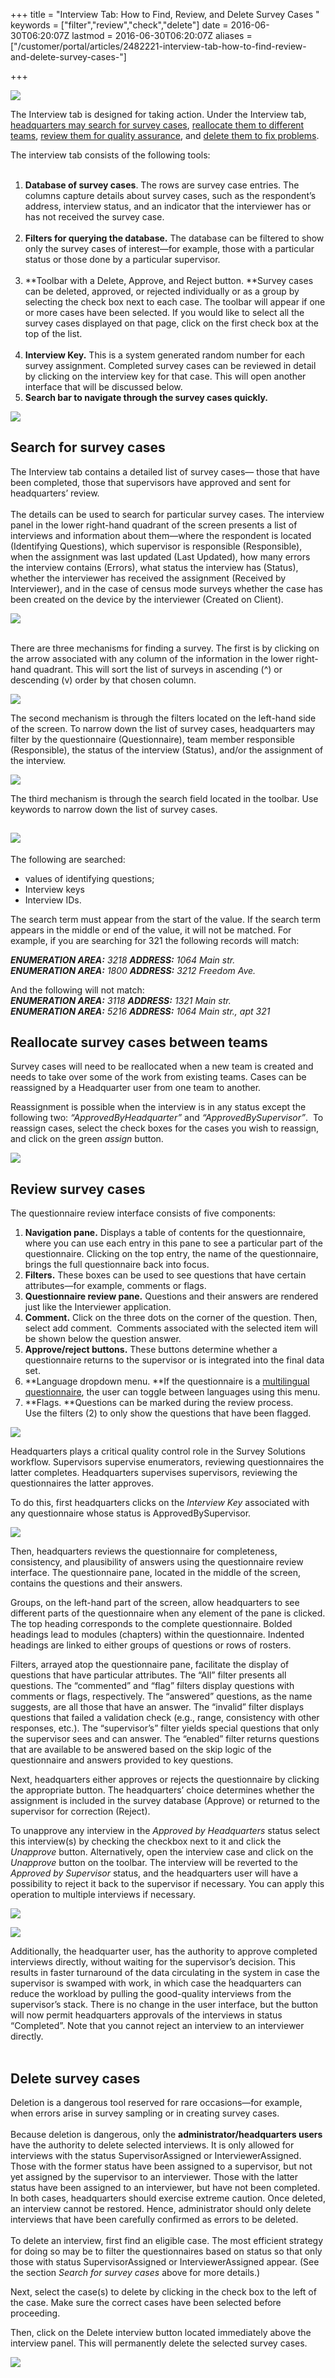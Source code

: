+++
title = "Interview Tab: How to Find, Review, and Delete Survey Cases "
keywords = ["filter","review","check","delete"]
date = 2016-06-30T06:20:07Z
lastmod = 2016-06-30T06:20:07Z
aliases = ["/customer/portal/articles/2482221-interview-tab-how-to-find-review-and-delete-survey-cases-"]

+++

![](images/773854.png)  
  
  
The Interview tab is designed for taking action. Under the Interview
tab, [headquarters may search for survey cases](#search), [reallocate
them to different teams](#reallocate), [review them for quality
assurance](#review), and [delete them to fix problems](#delete).  
  
  
The interview tab consists of the following tools:  
 

1.  **Database of survey cases**. The rows are survey case entries. The
    columns capture details about survey cases, such as the respondent’s
    address, interview status, and an indicator that the interviewer has
    or has not received the survey case.  
     
2.  **Filters for querying the database.** The database can be filtered
    to show only the survey cases of interest—for example, those with a
    particular status or those done by a particular supervisor.  
     
3.  **Toolbar with a Delete, Approve, and Reject button. **Survey cases
    can be deleted, approved, or rejected individually or as a group by
    selecting the check box next to each case. The toolbar will appear
    if one or more cases have been selected. If you would like to select
    all the survey cases displayed on that page, click on the first
    check box at the top of the list.  
     
4.  **Interview Key.** This is a system generated random number for each
    survey assignment. Completed survey cases can be reviewed in detail
    by clicking on the interview key for that case. This will open
    another interface that will be discussed below.
5.  **Search bar to navigate through the survey cases quickly.**

**![](images/886356.png)**

 <span id="search"></span>Search for survey cases
-------------------------------------------------

  
The Interview tab contains a detailed list of survey cases— those that
have been completed, those that supervisors have approved and sent for
headquarters’ review.  
   
The details can be used to search for particular survey cases. The
interview panel in the lower right-hand quadrant of the screen presents
a list of interviews and information about them—where the respondent is
located (Identifying Questions), which supervisor is responsible
(Responsible), when the assignment was last updated (Last Updated), how
many errors the interview contains (Errors), what status the interview
has (Status), whether the interviewer has received the assignment
(Received by Interviewer), and in the case of census mode surveys
whether the case has been created on the device by the interviewer
(Created on Client).  
  
  
![](images/886354.png)  
  
   
There are three mechanisms for finding a survey. The first is by
clicking on the arrow associated with any column of the information in
the lower right-hand quadrant. This will sort the list of surveys in
ascending (^) or descending (v) order by that chosen column.   
  
![](images/773857.png)  
  
  
The second mechanism is through the filters located on the left-hand
side of the screen. To narrow down the list of survey cases,
headquarters may filter by the questionnaire (Questionnaire), team
member responsible (Responsible), the status of the interview (Status),
and/or the assignment of the interview.  
  
![](images/818932.png)  
  
The third mechanism is through the search field located in the toolbar.
Use keywords to narrow down the list of survey cases.

![](images/773861.png)
-----------------------

  
The following are searched:

-   values of identifying questions;
-   Interview keys
-   Interview IDs.

The search term must appear from the start of the value. If the search
term appears in the middle or end of the value, it will not be matched.
For example, if you are searching for 321 the following records will
match:  
  
***ENUMERATION AREA:** 3218 **ADDRESS:** 1064 Main str.  
**ENUMERATION AREA:** 1800 **ADDRESS:** 3212 Freedom Ave.*  
  
And the following will not match:  
***ENUMERATION AREA:** 3118 **ADDRESS:** 1321 Main str.  
**ENUMERATION AREA:** 5216 **ADDRESS:** 1064 Main str., apt 321*

 <span id="reallocate"></span>Reallocate survey cases between teams
-------------------------------------------------------------------

Survey cases will need to be reallocated when a new team is created and
needs to take over some of the work from existing teams. Cases can be
reassigned by a Headquarter user from one team to another.  
  
Reassignment is possible when the interview is in any status except the
following two: *“ApprovedByHeadquarter”* and *“ApprovedBySupervisor”*.
 To reassign cases, select the check boxes for the cases you wish to
reassign, and click on the green *assign* button.   
  
![](images/773873.png)

<span id="review"></span>Review survey cases
--------------------------------------------

  
The questionnaire review interface consists of five components:

1.  **Navigation pane.** Displays a table of contents for the
    questionnaire, where you can use each entry in this pane to see a
    particular part of the questionnaire. Clicking on the top entry, the
    name of the questionnaire, brings the full questionnaire back into
    focus.
2.  **Filters.** These boxes can be used to see questions that have
    certain attributes—for example, comments or flags.
3.  **Questionnaire review pane.** Questions and their answers are
    rendered just like the Interviewer application.  
4.  **Comment.** Click on the three dots on the corner of the question.
    Then, select add comment.  Comments associated with the selected
    item will be shown below the question answer.
5.  **Approve/reject buttons.** These buttons determine whether a
    questionnaire returns to the supervisor or is integrated into the
    final data set.
6.  **Language dropdown menu. **If the questionnaire is a [multilingual
    questionnaire](/questionnaire-designer/multilingual-questionnaires),
    the user can toggle between languages using this menu.
7.  **Flags. **Questions can be marked during the review process.
    Use the filters (2) to only show the questions that have been
    flagged. 

  
  
![](images/852904.png)  
  
  
Headquarters plays a critical quality control role in the Survey
Solutions workflow. Supervisors supervise enumerators, reviewing
questionnaires the latter completes. Headquarters supervises
supervisors, reviewing the questionnaires the latter approves.  
  
To do this, first headquarters clicks on the *Interview Key* associated
with any questionnaire whose status is ApprovedBySupervisor.  
  
![](images/773884.png)  
  
  
Then, headquarters reviews the questionnaire for completeness,
consistency, and plausibility of answers using the questionnaire review
interface. The questionnaire pane, located in the middle of the screen,
contains the questions and their answers.  
  
Groups, on the left-hand part of the screen, allow headquarters to see
different parts of the questionnaire when any element of the pane is
clicked. The top heading corresponds to the complete questionnaire.
Bolded headings lead to modules (chapters) within the questionnaire.
Indented headings are linked to either groups of questions or rows of
rosters.  
  
Filters, arrayed atop the questionnaire pane, facilitate the display of
questions that have particular attributes. The “All” filter presents all
questions. The “commented” and “flag” filters display questions with
comments or flags, respectively. The “answered” questions, as the name
suggests, are all those that have an answer. The “invalid” filter
displays questions that failed a validation check (e.g., range,
consistency with other responses, etc.). The “supervisor’s” filter
yields special questions that only the supervisor sees and can answer.
The “enabled” filter returns questions that are available to be answered
based on the skip logic of the questionnaire and answers provided to key
questions.  
  
Next, headquarters either approves or rejects the questionnaire by
clicking the appropriate button. The headquarters’ choice determines
whether the assignment is included in the survey database (Approve) or
returned to the supervisor for correction (Reject).  
  
To unapprove any interview in the *Approved by Headquarters* status
select this interview(s) by checking the checkbox next to it and click
the *Unapprove* button. Alternatively, open the interview case and click
on the *Unapprove* button on the toolbar. The interview will be reverted
to the *Approved by Supervisor* status, and the headquarters user will
have a possibility to reject it back to the supervisor if necessary. You
can apply this operation to multiple interviews if necessary.  
  
![](images/773886.png)  
  
  
  
![](images/773889.png)  
  
Additionally, the headquarter user, has the authority to approve
completed interviews directly, without waiting for the supervisor’s
decision. This results in faster turnaround of the data circulating in
the system in case the supervisor is swamped with work, in which case
the headquarters can reduce the workload by pulling the good-quality
interviews from the supervisor’s stack. There is no change in the user
interface, but the button will now permit headquarters approvals of the
interviews in status “Completed”. Note that you cannot reject an
interview to an interviewer directly.  
 

<span id="delete"></span>Delete survey cases
--------------------------------------------

  
Deletion is a dangerous tool reserved for rare occasions—for example,
when errors arise in survey sampling or in creating survey cases.  
   
Because deletion is dangerous, only the **administrator/headquarters
users** have the authority to delete selected interviews. It is only
allowed for interviews with the status SupervisorAssigned or
InterviewerAssigned. Those with the former status have been assigned to
a supervisor, but not yet assigned by the supervisor to an interviewer.
Those with the latter status have been assigned to an interviewer, but
have not been completed. In both cases, headquarters should exercise
extreme caution. Once deleted, an interview cannot be restored. Hence,
administrator should only delete interviews that have been carefully
confirmed as errors to be deleted.  
   
To delete an interview, first find an eligible case. The most efficient
strategy for doing so may be to filter the questionnaires based on
status so that only those with status SupervisorAssigned or
InterviewerAssigned appear. (See the section *Search for survey cases*
above for more details.)  
  
Next, select the case(s) to delete by clicking in the check box to the
left of the case. Make sure the correct cases have been selected before
proceeding.  
  
Then, click on the Delete interview button located immediately above the
interview panel. This will permanently delete the selected survey
cases.  
  
![](images/773891.png)
